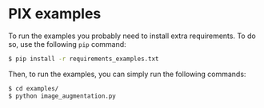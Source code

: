 # PIX examples

To run the examples you probably need to install extra requirements. To do so,
use the following `pip` command:

```bash
$ pip install -r requirements_examples.txt
```

Then, to run the examples, you can simply run the following commands:

```bash
$ cd examples/
$ python image_augmentation.py
```
